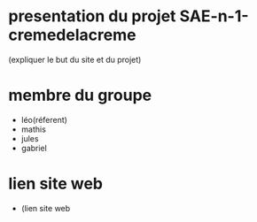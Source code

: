 # presentation du projet SAE-n-1-cremedelacreme
(expliquer le but du site et du projet)

# membre du groupe
- léo(réferent)
- mathis
- jules
- gabriel

# lien site web
- (lien site web
